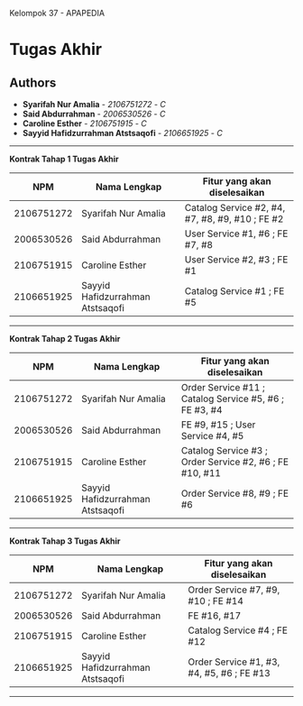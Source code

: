 Kelompok 37 - APAPEDIA

# Tugas Akhir
## Authors
* **Syarifah Nur Amalia** - *2106751272* - *C*
* **Said Abdurrahman** - *2006530526* - *C*
* **Caroline Esther** - *2106751915* - *C*
* **Sayyid Hafidzurrahman Atstsaqofi** - *2106651925* - *C*

---
**Kontrak Tahap 1 Tugas Akhir**

| NPM | Nama Lengkap | Fitur yang akan diselesaikan  |
| ----------| --- | ---------- | 
| 2106751272 | Syarifah Nur Amalia | Catalog Service #2, #4, #7, #8, #9, #10 ; FE #2 |
| 2006530526 | Said Abdurrahman | User Service #1, #6 ; FE #7, #8 |
| 2106751915 | Caroline Esther | User Service #2, #3 ; FE #1 |
| 2106651925 | Sayyid Hafidzurrahman Atstsaqofi | Catalog Service #1 ; FE #5 |
---
**Kontrak Tahap 2 Tugas Akhir**

| NPM | Nama Lengkap | Fitur yang akan diselesaikan  |
| ----------| --- | ---------- | 
| 2106751272 | Syarifah Nur Amalia | Order Service #11 ; Catalog Service #5, #6 ; FE #3, #4 |
| 2006530526 | Said Abdurrahman | FE #9, #15 ; User Service #4, #5 |
| 2106751915 | Caroline Esther | Catalog Service #3 ; Order Service #2, #6 ; FE #10, #11 |
| 2106651925 | Sayyid Hafidzurrahman Atstsaqofi | Order Service #8, #9 ; FE #6 |
---
**Kontrak Tahap 3 Tugas Akhir**

| NPM | Nama Lengkap | Fitur yang akan diselesaikan  |
| ----------| --- | ---------- | 
| 2106751272 | Syarifah Nur Amalia | Order Service #7, #9, #10 ; FE #14 |
| 2006530526 | Said Abdurrahman | FE #16, #17 |
| 2106751915 | Caroline Esther | Catalog Service #4 ; FE #12 |
| 2106651925 | Sayyid Hafidzurrahman Atstsaqofi | Order Service #1, #3, #4, #5, #6 ; FE #13 |
---
